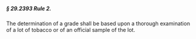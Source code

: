 ##### § 29.2393 Rule 2. #####

The determination of a grade shall be based upon a thorough examination of a lot of tobacco or of an official sample of the lot.